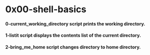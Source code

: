 # 0x00-shell-basics

#### 0-current_working_directory script prints the working directory.

#### 1-listit script displays the contents list of the current directory.

#### 2-bring_me_home script changes directory to home directory.
